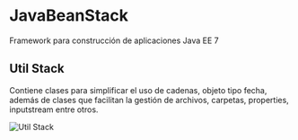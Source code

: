# JavaBeanStack
Framework para construcción de aplicaciones Java EE 7

## Util Stack ##
Contiene clases para simplificar el uso de cadenas, objeto tipo fecha, además de clases que facilitan la gestión de archivos, carpetas, properties, inputstream entre otros.


![Util Stack](https://github.com/jencisopy/JavaBeanStack/blob/master/util/src/main/resources/images/javabeanstack_util.png)








